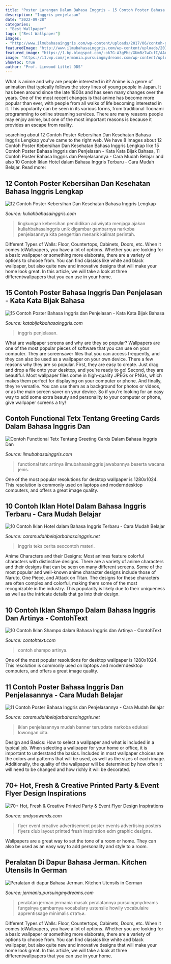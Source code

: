 ```yaml
---
title: "Poster Larangan Dalam Bahasa Inggris - 15 Contoh Poster Bahasa Inggris Dan Penjelasan"
description: "Inggris penjelasan"
date: "2022-09-28"
categories:
- "Best Wallpaper"
tags: ["Best Wallpaper"]
images:
- "http://www.ilmubahasainggris.com/wp-content/uploads/2017/06/contoh-greeting-card-1.png"
featuredImage: "http://www.ilmubahasainggris.com/wp-content/uploads/2017/06/contoh-greeting-card-1.png"
featured_image: "https://1.bp.blogspot.com/-ok7G-A3gPhc/XUmBz7wCufI/AAAAAAAAD1o/h9PEzcFiJ2kIX-AeIn0eO-61erWapAZkwCLcBGAs/s1600/Contoh-Iklan-Shampo-Bahasa-Inggris-1.jpg"
image: "https://i1.wp.com/jermania.pursuingmydreams.com/wp-content/uploads/2017/08/Peralatan-di-dapur-Bahasa-Jerman.-Kitchen-Utensils-in-German.jpg?fit=553%2C667&amp;ssl=1"
ShowToc: true
author: "Prof. Linwood Littel DDS"
---
```



What is anime and why are people interested in it?
Anime is a genre of animation that typically follows the story lines of young people in Japan. It has been around since the late 1800s and has seen many changes over the years. One of the most recent changes is that anime has become more popular than ever, with people from all walks of life becoming interested in it. This popularity can be seen in its various forms, from traditional Toonami programming to online streaming services. There are many reasons people may enjoy anime, but one of the most important reasons is because it provides an escape from reality.

	

		
searching about 12 Contoh Poster Kebersihan Dan Kesehatan Bahasa Inggris Lengkap you've came to the right web. We have 8 Images about 12 Contoh Poster Kebersihan Dan Kesehatan Bahasa Inggris Lengkap like 15 Contoh Poster Bahasa Inggris dan Penjelasan - Kata Kata Bijak Bahasa, 11 Contoh Poster Bahasa Inggris dan Penjelasannya - Cara Mudah Belajar and also 10 Contoh Iklan Hotel dalam Bahasa Inggris Terbaru - Cara Mudah Belajar. Read more:
		
    
## 12 Contoh Poster Kebersihan Dan Kesehatan Bahasa Inggris Lengkap

<img loading=lazy src="https://www.kuliahbahasainggris.com/wp-content/uploads/2016/03/Picture-1-1-218x300.jpg" onerror="this.onerror=null;this.src='https://tse2.mm.bing.net/th?id=OIP.99st0MBgV14nj6nh13nlFgAAAA&amp;pid=15.1';" alt="12 Contoh Poster Kebersihan Dan Kesehatan Bahasa Inggris Lengkap">

_Source: kuliahbahasainggris.com_

>lingkungan kebersihan pendidikan adiwiyata menjaga ajakan kuliahbahasainggris unik digambar gambarnya narkoba penjelasannya kita pengertian menarik kalimat perintah. 

	

Different Types of Walls: Floor, Countertops, Cabinets, Doors, etc.
When it comes toWallpapers, you have a lot of options. Whether you are looking for a basic wallpaper or something more elaborate, there are a variety of options to choose from. You can find classics like white and black wallpaper, but also quite new and innovative designs that will make your home look great. In this article, we will take a look at three differentwallpapers that you can use in your home.

    
## 15 Contoh Poster Bahasa Inggris Dan Penjelasan - Kata Kata Bijak Bahasa

<img loading=lazy src="https://3.bp.blogspot.com/-9-FI2fB7MZI/VBx4B75Gr-I/AAAAAAAAAtw/LXipzLhhvlM/s1600/poster%2Bbahasa%2Binggris.jpg" onerror="this.onerror=null;this.src='https://tse1.mm.bing.net/th?id=OIP.32mkGqMQ466o3xYrExte0QAAAA&amp;pid=15.1';" alt="15 Contoh Poster Bahasa Inggris dan Penjelasan - Kata Kata Bijak Bahasa">

_Source: katabijakbahasainggris.com_

>inggris penjelasan. 

	

What are wallpaper screens and why are they so popular?
Wallpapers are one of the most popular pieces of software that you can use on your computer. They are screensaver files that you can access frequently, and they can also be used as a wallpaper on your own device. There a few reasons why they are so popular. First, they are easy to create. Just drag and drop a file onto your desktop, and you're ready to go! Second, they are beautiful. Most wallpaper files come in high-quality JPEGs or PNGs, which makes them perfect for displaying on your computer or phone. And finally, they're versatile. You can use them as a background for photos or videos, or as the main screen saver on your device. So if you're looking for an easy way to add some extra beauty and personality to your computer or phone, give wallpaper screens a try!

    
## Contoh Functional Tetx Tentang Greeting Cards Dalam Bahasa Inggris Dan

<img loading=lazy src="http://www.ilmubahasainggris.com/wp-content/uploads/2017/06/contoh-greeting-card-1.png" onerror="this.onerror=null;this.src='https://tse2.mm.bing.net/th?id=OIP.5rGUENVdfjil27wIKZuekAAAAA&amp;pid=15.1';" alt="Contoh Functional Tetx Tentang Greeting Cards Dalam Bahasa Inggris Dan">

_Source: ilmubahasainggris.com_

>functional tetx artinya ilmubahasainggris jawabannya beserta wacana jenis. 

	

One of the most popular resolutions for desktop wallpaper is 1280x1024. This resolution is commonly used on laptops and moderndesktop computers, and offers a great image quality.

    
## 10 Contoh Iklan Hotel Dalam Bahasa Inggris Terbaru - Cara Mudah Belajar

<img loading=lazy src="http://www.caramudahbelajarbahasainggris.net/wp-content/uploads/2014/05/Screenshot_112.jpg" onerror="this.onerror=null;this.src='https://tse3.mm.bing.net/th?id=OIP.rjpGQOJsm-9XQ0cbcbGjJgHaHm&amp;pid=15.1';" alt="10 Contoh Iklan Hotel dalam Bahasa Inggris Terbaru - Cara Mudah Belajar">

_Source: caramudahbelajarbahasainggris.net_

>inggris teks cerita seocontoh materi. 

	

Anime Characters and their Designs: Most animes feature colorful characters with distinctive designs.
There are a variety of anime characters and their designs that can be seen on many different screens. Some of the most popular and well-known anime character designs include those of Naruto, One Piece, and Attack on Titan. The designs for these characters are often complex and colorful, making them some of the most recognizable in the industry. This popularity is likely due to their uniqueness as well as the intricate details that go into their design.

    
## 10 Contoh Iklan Shampo Dalam Bahasa Inggris Dan Artinya - ContohText

<img loading=lazy src="https://1.bp.blogspot.com/-ok7G-A3gPhc/XUmBz7wCufI/AAAAAAAAD1o/h9PEzcFiJ2kIX-AeIn0eO-61erWapAZkwCLcBGAs/s1600/Contoh-Iklan-Shampo-Bahasa-Inggris-1.jpg" onerror="this.onerror=null;this.src='https://tse1.mm.bing.net/th?id=OIP.xWN8zGGV6T4Tof_06WHkRAHaFu&amp;pid=15.1';" alt="10 Contoh Iklan Shampo dalam Bahasa Inggris dan Artinya - ContohText">

_Source: contohtext.com_

>contoh shampo artinya. 

	

One of the most popular resolutions for desktop wallpaper is 1280x1024. This resolution is commonly used on laptops and moderndesktop computers, and offers a great image quality.

    
## 11 Contoh Poster Bahasa Inggris Dan Penjelasannya - Cara Mudah Belajar

<img loading=lazy src="http://1.bp.blogspot.com/-n6cGmRNTHGw/UraJRAf0EPI/AAAAAAAABRU/xjBMfG8S0jM/s640/contoh-poster-bahasa-inggris-terbaru-6.jpg" onerror="this.onerror=null;this.src='https://tse1.mm.bing.net/th?id=OIP.0WGYj5eYjsnXTJWS8CbllAAAAA&amp;pid=15.1';" alt="11 Contoh Poster Bahasa Inggris dan Penjelasannya - Cara Mudah Belajar">

_Source: caramudahbelajarbahasainggris.net_

>iklan penjelasannya mudah banner terupdate narkoba edukasi lowongan cita. 

	

Design and Basics: How to select a wallpaper and what is included in a typical job.
When selecting a wallpaper for your home or office, it is important to understand the basics. Included in most wallpaper choices are the colors and patterns that will be used, as well as the sizes of each image. Additionally, the quality of the wallpaper will be determined by how often it will need to be changed and how richly it will be decorated.

    
## 70+ Hot, Fresh &amp; Creative Printed Party &amp; Event Flyer Design Inspirations

<img loading=lazy src="http://www.andysowards.com/blog/assets/9e53cf21ead68866e2cf15087f788fdb.jpg" onerror="this.onerror=null;this.src='https://tse1.mm.bing.net/th?id=OIP.KzVCKf72cVPQqzO8P07JtAHaKe&amp;pid=15.1';" alt="70+ Hot, Fresh &amp; Creative Printed Party &amp; Event Flyer Design Inspirations">

_Source: andysowards.com_

>flyer event creative advertisement poster events advertising posters flyers club layout printed fresh inspiration edm graphic designs. 

	

Wallpapers are a great way to set the tone of a room or home. They can also be used as an easy way to add personality and style to a room.

    
## Peralatan Di Dapur Bahasa Jerman. Kitchen Utensils In German

<img loading=lazy src="https://i1.wp.com/jermania.pursuingmydreams.com/wp-content/uploads/2017/08/Peralatan-di-dapur-Bahasa-Jerman.-Kitchen-Utensils-in-German.jpg?fit=553%2C667&amp;ssl=1" onerror="this.onerror=null;this.src='https://tse4.mm.bing.net/th?id=OIP.3TNFHOZjG7zg62kJ6h31MAHaI7&amp;pid=15.1';" alt="Peralatan di dapur Bahasa Jerman. Kitchen Utensils in German">

_Source: jermania.pursuingmydreams.com_

>peralatan jerman jermania masak peralatannya pursuingmydreams fungsinya gambarnya vocabulary ustensile howily vocabulaire apprentissage minimalis статьи. 

	

Different Types of Walls: Floor, Countertops, Cabinets, Doors, etc.
When it comes toWallpapers, you have a lot of options. Whether you are looking for a basic wallpaper or something more elaborate, there are a variety of options to choose from. You can find classics like white and black wallpaper, but also quite new and innovative designs that will make your home look great. In this article, we will take a look at three differentwallpapers that you can use in your home.

